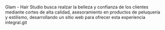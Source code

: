 Glam - Hair Studio busca realzar la belleza y confianza de los clientes mediante cortes de alta calidad, asesoramiento en productos de peluquería y estilismo, desarrollando un sitio web para ofrecer esta experiencia integral.git 